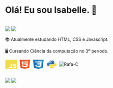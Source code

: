 # Olá! Eu sou Isabelle. 🌺

<div style="display: inline_block"><br>
  <div>
    <img height="180cm" src="https://github-readme-stats.vercel.app/api?username=isardrgs&show_icons=true&theme=synthwave"/>
    <img width="20%" src="https://github.com/user-attachments/assets/1d36c160-8bd7-48a6-a247-7cad2ca56095">

    
  </div>
  <p>📚 Atualmente estudando HTML, CSS e Javascript.</p>
  <p>🖥️ Cursando Ciência da computação no 3º período.</p>
  <img align="center" alt="Rafa-Js" height="30" width="40" src="https://raw.githubusercontent.com/devicons/devicon/master/icons/javascript/javascript-plain.svg">
  <img align="center" alt="Rafa-HTML" height="30" width="40" src="https://raw.githubusercontent.com/devicons/devicon/master/icons/html5/html5-original.svg">
  <img align="center" alt="Rafa-CSS" height="30" width="40" src="https://raw.githubusercontent.com/devicons/devicon/master/icons/css3/css3-original.svg">
  <img align="center" alt="Rafa-Python" height="30" width="40" src="https://raw.githubusercontent.com/devicons/devicon/master/icons/python/python-original.svg">
  <img align="center" alt="Rafa-C" height="30" width="50" src="https://img.shields.io/badge/C-00599C?style=for-the-badge&logo=c&logoColor=white">
</div>
  
  ##
 
<div> 
 
  <a href = "mailto:isabellerdrgs.t@gmail.com"><img src="https://img.shields.io/badge/-Gmail-%23333?style=for-the-badge&logo=gmail&logoColor=white" target="_blank"></a>
  <a href="https://www.linkedin.com/in/isardrgs" target="_blank"><img src="https://img.shields.io/badge/-LinkedIn-%230077B5?style=for-the-badge&logo=linkedin&logoColor=white" target="_blank"></a> 
 
</div>
